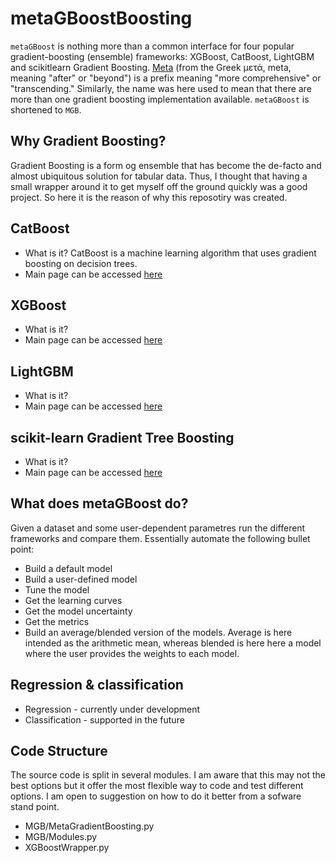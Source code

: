 # metaGBoostBoosting
`metaGBoost` is nothing more than a common interface for four popular gradient-boosting (ensemble) frameworks: XGBoost, CatBoost, LightGBM and scikitlearn Gradient Boosting. [Meta](https://en.wikipedia.org/wiki/Meta) (from the Greek μετά, meta, meaning "after" or "beyond") is a prefix meaning "more comprehensive" or "transcending." Similarly, the name was here used to mean that there are more than one gradient boosting implementation available. `metaGBoost` is shortened to `MGB`.

## Why Gradient Boosting?
Gradient Boosting is a form og ensemble that has become the de-facto and almost ubiquitous solution for tabular data. Thus, I thought that having a small wrapper around it to get myself off the ground quickly was a good project. So here it is the reason of why this reposotiry was created.

## CatBoost
- What is it? CatBoost is a machine learning algorithm that uses gradient boosting on decision trees.
- Main page can be accessed [here](https://catboost.ai/en/docs/)

## XGBoost
- What is it? 
- Main page can be accessed [here]()

## LightGBM
- What is it? 
- Main page can be accessed [here]()

## scikit-learn Gradient Tree Boosting
- What is it? 
- Main page can be accessed [here](https://scikit-learn.org/stable/modules/ensemble.html#gradient-tree-boosting)

## What does metaGBoost do?
Given a dataset and some user-dependent parametres run the different frameworks and compare them. Essentially automate the following bullet point:
- Build a default model
- Build a user-defined model
- Tune the model
- Get the learning curves
- Get the model uncertainty
- Get the metrics
- Build an average/blended version of the models. Average is here intended as the arithmetic mean, whereas blended is here here a model where the user provides the weights to each model.

## Regression & classification
- Regression - currently under development
- Classification - supported in the future

## Code Structure
The source code is split in several modules. I am aware that this may not the best options but it offer the most flexible way to code and test different options. I am open to suggestion on how to do it better from a sofware stand point. 
- MGB/MetaGradientBoosting.py
- MGB/Modules.py
- XGBoostWrapper.py
